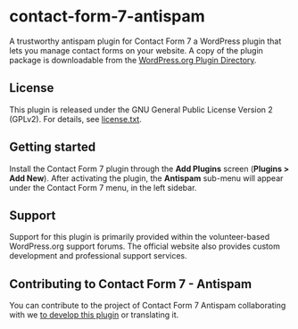 # contact-form-7-antispam
A trustworthy antispam plugin for Contact Form 7 a WordPress plugin that lets you manage contact forms on your website. A copy of the plugin package is downloadable from the [WordPress.org Plugin Directory](https://wordpress.org/plugins/contact-form-7-antispam/).


License
-------

This plugin is released under the GNU General Public License Version 2 (GPLv2). For details, see [license.txt](license.txt).


Getting started
---------------

Install the Contact Form 7 plugin through the **Add Plugins** screen (**Plugins > Add New**). After activating the plugin, the **Antispam** sub-menu will appear under the Contact Form 7 menu, in the left sidebar.


Support
-------

Support for this plugin is primarily provided within the volunteer-based WordPress.org support forums. The official website also provides custom development and professional support services.


Contributing to Contact Form 7 - Antispam
-----------------------------------------

You can contribute to the project of Contact Form 7 Antispam collaborating with we [to develop this plugin](https://github.com/erikyo/contact-form-7-antispam) or translating it.   
